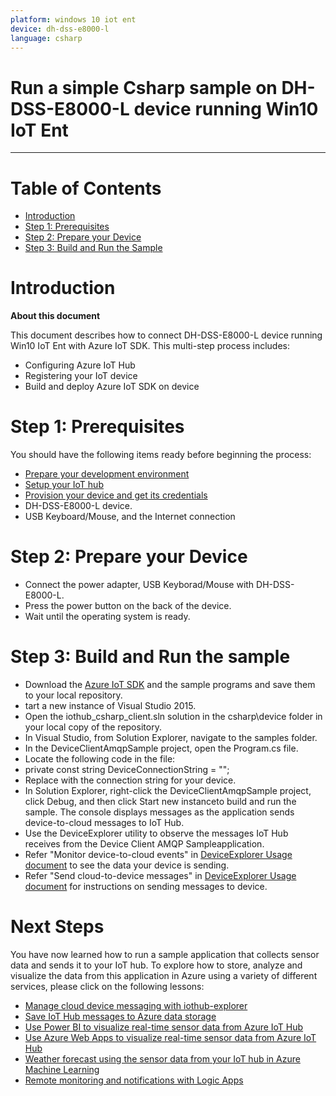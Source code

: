 ```yaml
---
platform: windows 10 iot ent
device: dh-dss-e8000-l 
language: csharp
---
```


Run a simple Csharp sample on DH-DSS-E8000-L device running Win10 IoT Ent
===
---

# Table of Contents

-   [Introduction](#Introduction)
-   [Step 1: Prerequisites](#Prerequisites)
-   [Step 2: Prepare your Device](#PrepareDevice)
-   [Step 3: Build and Run the Sample](#Build)

<a name="Introduction"></a>
# Introduction

**About this document**

This document describes how to connect DH-DSS-E8000-L device running Win10 IoT Ent with Azure IoT SDK. This multi-step process includes:
-   Configuring Azure IoT Hub
-   Registering your IoT device
-   Build and deploy Azure IoT SDK on device

<a name="Prerequisites"></a>
# Step 1: Prerequisites

You should have the following items ready before beginning the process:

-   [Prepare your development environment][setup-devbox-windows]
-   [Setup your IoT hub][lnk-setup-iot-hub]
-   [Provision your device and get its credentials][lnk-manage-iot-hub]
-   DH-DSS-E8000-L device.
-   USB Keyboard/Mouse, and the Internet connection

<a name="PrepareDevice"></a>
# Step 2: Prepare your Device

-   Connect the power adapter, USB Keyborad/Mouse with DH-DSS-E8000-L.
-   Press the power button on the back of the device.
-   Wait until the operating system is ready.

<a name="Build"></a>
# Step 3: Build and Run the sample
- Download the [Azure IoT SDK][azure-iot-sdk] and the sample programs and save them to your local repository.
- tart a new instance of Visual Studio 2015.
- Open the iothub_csharp_client.sln solution in the csharp\device folder in your local copy of the repository.
- In Visual Studio, from Solution Explorer, navigate to the samples folder.
- In the DeviceClientAmqpSample project, open the Program.cs file.
- Locate the following code in the file:
- private const string DeviceConnectionString = "<replace>";
- Replace <replace> with the connection string for your device.
- In Solution Explorer, right-click the DeviceClientAmqpSample project, click Debug, and then click Start new instanceto build and run the sample. The console displays messages as the application sends device-to-cloud messages to IoT Hub.
- Use the DeviceExplorer utility to observe the messages IoT Hub receives from the Device Client AMQP Sampleapplication.
- Refer "Monitor device-to-cloud events" in [DeviceExplorer Usage document][DeviceExplorer] to see the data your device is sending.
- Refer "Send cloud-to-device messages" in [DeviceExplorer Usage document][DeviceExplorer] for instructions on sending messages to device.


<a name="NextSteps"></a>
# Next Steps

You have now learned how to run a sample application that collects sensor data and sends it to your IoT hub. To explore how to store, analyze and visualize the data from this application in Azure using a variety of different services, please click on the following lessons:

-   [Manage cloud device messaging with iothub-explorer]
-   [Save IoT Hub messages to Azure data storage]
-   [Use Power BI to visualize real-time sensor data from Azure IoT Hub]
-   [Use Azure Web Apps to visualize real-time sensor data from Azure IoT Hub]
-   [Weather forecast using the sensor data from your IoT hub in Azure Machine Learning]
-   [Remote monitoring and notifications with Logic Apps]   

[Manage cloud device messaging with iothub-explorer]: https://docs.microsoft.com/en-us/azure/iot-hub/iot-hub-explorer-cloud-device-messaging
[Save IoT Hub messages to Azure data storage]: https://docs.microsoft.com/en-us/azure/iot-hub/iot-hub-store-data-in-azure-table-storage
[Use Power BI to visualize real-time sensor data from Azure IoT Hub]: https://docs.microsoft.com/en-us/azure/iot-hub/iot-hub-live-data-visualization-in-power-bi
[Use Azure Web Apps to visualize real-time sensor data from Azure IoT Hub]: https://docs.microsoft.com/en-us/azure/iot-hub/iot-hub-live-data-visualization-in-web-apps
[Weather forecast using the sensor data from your IoT hub in Azure Machine Learning]: https://docs.microsoft.com/en-us/azure/iot-hub/iot-hub-weather-forecast-machine-learning
[Remote monitoring and notifications with Logic Apps]: https://docs.microsoft.com/en-us/azure/iot-hub/iot-hub-monitoring-notifications-with-azure-logic-apps
[setup-devbox-windows]: https://github.com/Azure/azure-iot-sdk-c/blob/master/doc/devbox_setup.md
[lnk-setup-iot-hub]: ../setup_iothub.md
[lnk-manage-iot-hub]: ../manage_iot_hub.md
[azure-iot-sdk]:https://github.com/Azure/azure-iot-sdk-csharp
[DeviceExplorer]:https://github.com/Azure/azure-iot-sdk-csharp/blob/master/tools/DeviceExplorer/readme.md